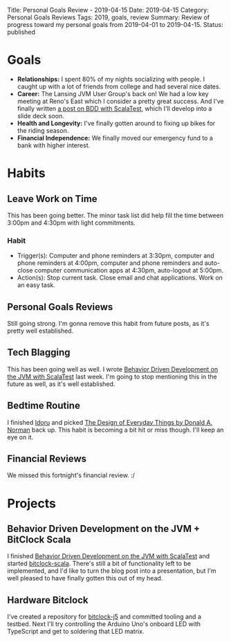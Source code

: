 Title: Personal Goals Review - 2019-04-15
Date: 2019-04-15
Category: Personal Goals Reviews
Tags: 2019, goals, review
Summary: Review of progress toward my personal goals from 2019-04-01 to 2019-04-15.
Status: published


# Goals
* **Relationships:** I spent 80% of my nights socializing with people. I caught up with a lot of friends from college and had several nice dates.
* **Career:** The Lansing JVM User Group's back on! We had a low key meeting at Reno's East which I consider a pretty great success. And I've finally written [a post on BDD with ScalaTest]({filename}/blog/behavior-driven-development-on-the-jvm-with-scalatest.md), which I'll develop into a slide deck soon.
* **Health and Longevity:** I've finally gotten around to fixing up bikes for the riding season.
* **Financial Independence:** We finally moved our emergency fund to a bank with higher interest.

# Habits
## Leave Work on Time
This has been going better. The minor task list did help fill the time between 3:00pm and 4:30pm with light commitments.

### Habit
* Trigger(s): Computer and phone reminders at 3:30pm, computer and phone reminders at 4:00pm, computer and phone reminders and auto-close computer communication apps at 4:30pm, auto-logout at 5:00pm.
* Action(s): Stop current task. Close email and chat applications. Work on an easy task.

## Personal Goals Reviews
Still going strong. I'm gonna remove this habit from future posts, as it's pretty well established.

## Tech Blagging
This has been going well as well. I wrote [Behavior Driven Development on the JVM with ScalaTest]({filename}/blog/behavior-driven-development-on-the-jvm-with-scalatest.md) last week. I'm going to stop mentioning this in the future as well, as it's well established.

## Bedtime Routine
I finished [Idoru](https://amzn.to/2HNBe4x) and picked [The Design of Everyday Things by Donald A. Norman](https://amzn.to/2FPfi86) back up. This habit is becoming a bit hit or miss though. I'll keep an eye on it.

## Financial Reviews
We missed this fortnight's financial review. :/


# Projects
## Behavior Driven Development on the JVM + BitClock Scala
I finished [Behavior Driven Development on the JVM with ScalaTest]({filename}/blog/behavior-driven-development-on-the-jvm-with-scalatest.md) and started [bitclock-scala](https://github.com/lucidmachine/bitclock-scala/). There's still a bit of functionality left to be implemented, and I'd like to turn the blog post into a presentation, but I'm well pleased to have finally gotten this out of my head.

## Hardware Bitclock
I've created a repository for [bitclock-j5](https://github.com/lucidmachine/bitclock-j5) and committed tooling and a testbed. Next I'll try controlling the Arduino Uno's onboard LED with TypeScript and get to soldering that LED matrix.

